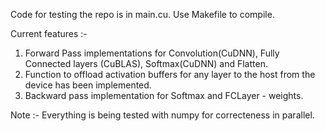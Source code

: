Code for testing the repo is in main.cu. Use Makefile to compile.

Current features :-
1. Forward Pass implementations for Convolution(CuDNN), Fully Connected layers (CuBLAS), Softmax(CuDNN) and Flatten.
2. Function to offload activation buffers for any layer to the host from the device has been implemented.
3. Backward pass implementation for Softmax and FCLayer - weights.

Note :- Everything is being tested with numpy for correcteness in parallel.
